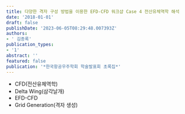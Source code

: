 ```yaml
---
title: 다양한 격자 구성 방법을 이용한 EFD-CFD 워크샵 Case 4 전산유체역학 해석
date: '2018-01-01'
draft: false
publishDate: '2023-06-05T08:29:48.007393Z'
authors:
- ' 김종록'
publication_types:
- '1'
abstract: ''
featured: false
publication: '*한국항공우주학회 학술발표회 초록집*'
---
```


- CFD(전산유체역학)
- Delta Wing(삼각날개)
- EFD-CFD
- Grid Generation(격자 생성)
